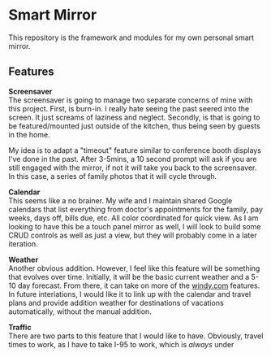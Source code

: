 # Smart Mirror
This repository is the framework and modules for my own personal smart mirror.

## Features
**Screensaver**  
The screensaver is going to manage two separate concerns of mine with this project. First, is burn-in. I really hate seeing the past seered into the screen. It just screams of laziness and neglect. Secondly, is that is going to be featured/mounted just outside of the kitchen, thus being seen by guests in the home. 

My idea is to adapt a "timeout" feature similar to conference booth displays I've done in the past. After 3-5mins, a 10 second prompt will ask if you are still engaged with the mirror, if not it will take you back to the screensaver. In this case, a series of family photos that it will cycle through.

**Calendar**  
This seems like a no brainer. My wife and I maintain shared Google calendars that list everything from doctor's appointments for the family, pay weeks, days off, bills due, etc. All color coordinated for quick view. As I am looking to have this be a touch panel mirror as well, I will look to build some CRUD controls as well as just a view, but they will probably come in a later iteration.

**Weather**  
Another obvious addition. However, I feel like this feature will be something that evolves over time. Initially, it will be the basic current weather and a 5-10 day forecast. From there, it can take on more of the [windy.com](https://www.windy.com/?39.938,-74.795,11) features. In future interiations, I would like it to link up with the calendar and travel plans and provide addition weather for destinations of vacations automatically, without the manual addition.

**Traffic**   
There are two parts to this feature that I would like to have. Obviously, travel times to work, as I have to take I-95 to work, which is *always* under construction, and people just drive like assholes, it's basically a guarentee that there will be some kind of congestion due to construction, or an accident. I also have to cross a draw bridge. Luckily they have a text system that sends out alerts anywhere from 15-45mins in advance. Pending accessibility to an API, I would want to pull those alerts into the mirror.

**News**  
Will probably start with a string of RSS feeds from sources like https://lobste.rs. Ultimately, I would like to have this be short audio/video clips that will play throuhg a list. Similar to Plex News, however with better content. I might go so far as to build in an Amazon Polly module, that will just read me the news articles from the RSS feeds, if I can't find the A/V option.

**Shopping Lists**  
Description needed...

**Package Tracking**    
I use [Slice](https://www.slice.com/) for tracking all of my online orders. They also offer a price-watch feature. If you order something and that product drops in proce withnin a certain amountd of time, they will notify you, with the proper contact information to see about getting a refund of the distance. They have an API, so of course this has been added to the feature list.

**Basic Reminders**   
Description needed...

**Finances**   
Fiat and Crypto currencies. Description needed...  

**Sports Scores**    
Description needed...

**Smart Home**   
- **Thermostats & Zones**  
Description needed...
- **Smoke/CO2 Dectors**    
Description needed...
- **Front Door**  
Description needed...
- **Garage Door**  
Description needed...
- **Cameras**  
Description needed...
- **Lights & Fans**  
Description needed...
- **Sprinkler System**  
Description needed...

**Facial Recognition**  
Thinking about putting a webcam into the frame and set up some facial recognition. Mostly because I can, but for additional functionality, maybe using the facial recognition to do live filtering on the data being displayed on the mirror. If I decide to actually build this functionality out, it will be siloed to just my personal mirror to start and then in future iterations will I make it configurable for other users to install on their own.

**Touch Enabled**   
Description needed...

**Voice Enabled**
- **Alexa**   
I can either wire up an Echo Dot and have Alexa enable voice commands. However, Amazon has a Github repo that walks you through how to install the ASK SDK onto a Pi and you can build your own Alexa device. The only difference is that it won't always be listening for the Alexa wake work like the Echo devices would be. You would have to have a button trigger the listening. I'm not totally against that, especially if this route allows you to have custom "wake words" than the select few that are built into the manufactored Alexa-enabled devices.

The DIY route will also help force my hand into doing the Facial Recognition, as well as the Video calling functionalities as I will probably purcahse the Playstation Eye (camera and mic) online, so I'll have all the hardware.

- **Google Assistant**   
If I'm going to make the mirror voice enabled with manufactured Alexa-enabled devices, rather than a DIY Alexa, then I'm going to make it be able to be controlled by either Alexa or Google Assistant based on what the user has.

Siri and Cortana and kick rocks, I have no intention on going down those rabbit holes.

**Video Call**  
If I'm going to wire up the webcam/mic into the frame, then it would make total sense to enable video call functionalities.

## PARTS
- **LED TV**   
I ideally don't want to spend a lot of money on something that I'm going to be stripping down. Also size is an issue, I can't go bigger than a 24" and have enough room for the frame and not have it hanging over the sides of the wall. 
  - [VIZIO D-Series D24F-F1 - 24" LED Smart TV](https://www.amazon.com/VIZIO-SmartCast-Class-Certified-Refurbished/dp/B078Z1DYD9): $140 refurb
  - [LG 22LJ4540 22in Class Full HD IPS LED TV](https://www.ebay.com/itm/LG-22LJ4540-22in-Class-Full-HD-IPS-LED-TV/172789253991): $119 refurb
- **2-way mirror**   
I'm probably going to go with the VanityVision glass from [Two Way Mirrors](https://www.twowaymirrors.com/smart-mirror/). Mostly becuase it just takes the thinking out of this part. *These options are with 1/4" non-tempered glass, and sanded edges.*    
  - With the Vizio D24F-F1 24", the glass will cost: $101.60    
  - With the LG 22LJ4540 22", the glass will cost: $86.81    
- **Touch Overlay**     
While TWM offers suggestions for various touch overlays, all the options they recommend don't provide solutions for smaller than 32". I found myself on [Alibaba](https://www.alibaba.com/) getting decent results with a various range of sizes.  
- **Raspberry Pi**   
I have a Raspberry Pi 3 Model B already, waiting to get set up.  
- **Frame**  
I suppose that this will be the hardest part, as I don't have any wood working tools, and I doubt I am going to find a frame that will just work. Luckily, I have some carpenter connections that I might be able to get someone to make a custom frame for this project.  
